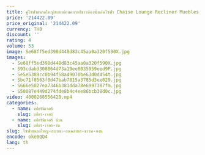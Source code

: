 ```yaml
---
title: คู่โซฟาขนาดใหญ่สบายผ่อนคลายสีขาวห้องนั่งเล่นโซฟา Chaise Lounge Recliner Muebles Para Salas Modernos บ้านเฟอร์นิเจอร์
price: '214422.09'
price_original: '214422.09'
currency: THB
discount: ''
rating: 4
volume: 53
image: Se68ff5ed398d448d83c45aa0a320f590X.jpg
images:
  - Se68ff5ed398d448d83c45aa0a320f590X.jpg
  - S93cdab3308864d73a19ee8035959eed9P.jpg
  - Se5e5389cc0b94f58a49070be63d0d454t.jpg
  - Sbc71f8563f0d47bab7815a3785d3ee029.jpg
  - S666e5027ea7346b381dda78e6997387fm.jpg
  - S50087e449d274fde8b4c4ee86bcb38d0c.jpg
video: 4000268556420.mp4
categories:
  - name: เฟอร์นิเจอร์
    slug: เฟอร-เจอร
  - name: เฟอร์นิเจอร์ บ้าน
    slug: เฟอร-เจอร-าน
slug: โซฟาขนาดใหญ-สบายผ-อนคลายส-ขาวห-องน
encode: oke0QQ4
lang: th
---
```

  